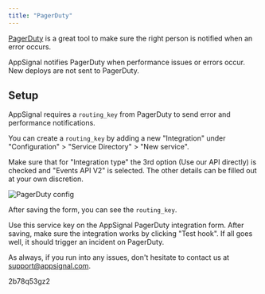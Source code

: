 ```yaml
---
title: "PagerDuty"
---
```


[PagerDuty](https://www.pagerduty.com) is a great tool to make sure the right person is notified when an error occurs.

AppSignal notifies PagerDuty when performance issues or errors occur. New deploys are not sent to PagerDuty.

## Setup

AppSignal requires a `routing_key` from PagerDuty to send error and performance notifications.

You can create a `routing_key` by adding a new "Integration" under "Configuration" > "Service Directory" > "New service".

Make sure that for "Integration type" the 3rd option (Use our API directly) is checked and "Events API V2" is selected.
The other details can be filled out at your own discretion.

![PagerDuty config](/assets/images/screenshots/pagerduty/service.png)

After saving the form, you can see the `routing_key`.

Use this service key on the AppSignal PagerDuty integration form. After saving, make sure the integration works by clicking "Test hook". If all goes well, it should trigger an incident on PagerDuty.

As always, if you run into any issues, don't hesitate to contact us at [support@appsignal.com](mailto:support@appsignal.com).

2b78q53gz2

